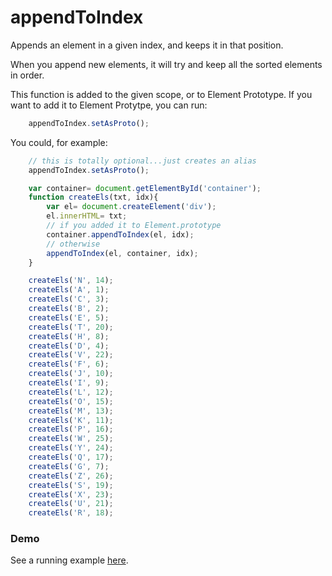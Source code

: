 appendToIndex
=============

Appends an element in a given index, and keeps it in that position.

When you append new elements, it will try and keep all the sorted elements
in order.

This function is added to the given scope, or to Element Prototype.
If you want to add it to Element Protytpe, you can run:

```javascript
    appendToIndex.setAsProto();
```

You could, for example:

```javascript
    // this is totally optional...just creates an alias
    appendToIndex.setAsProto();

    var container= document.getElementById('container');
    function createEls(txt, idx){
    	var el= document.createElement('div');
    	el.innerHTML= txt;
        // if you added it to Element.prototype
    	container.appendToIndex(el, idx);
        // otherwise
        appendToIndex(el, container, idx);
    }

    createEls('N', 14);
    createEls('A', 1);
    createEls('C', 3);
    createEls('B', 2);
    createEls('E', 5);
    createEls('T', 20);
    createEls('H', 8);
    createEls('D', 4);
    createEls('V', 22);
    createEls('F', 6);
    createEls('J', 10);
    createEls('I', 9);
    createEls('L', 12);
    createEls('O', 15);
    createEls('M', 13);
    createEls('K', 11);
    createEls('P', 16);
    createEls('W', 25);
    createEls('Y', 24);
    createEls('Q', 17);
    createEls('G', 7);
    createEls('Z', 26);
    createEls('S', 19);
    createEls('X', 23);
    createEls('U', 21);
    createEls('R', 18);
```

### Demo

See a running example [here](http://felipenmoura.github.io/appendToIndex/).